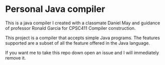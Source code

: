 
# Personal Java compiler

This is a java compiler I created with a classmate Daniel May
and guidance of professor Ronald Garcia for CPSC411 Compiler construction.

This project is a compiler that accepts simple Java programs. The features
supported are a subset of all the feature offered in the Java language.



If you want me to take this repo down open an issue and I will immediately remove it.

